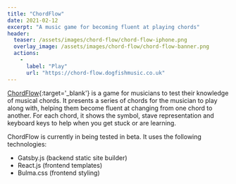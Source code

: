 ```yaml
---
title: "ChordFlow"
date: 2021-02-12
excerpt: "A music game for becoming fluent at playing chords"
header:
  teaser: /assets/images/chord-flow/chord-flow-iphone.png
  overlay_image: /assets/images/chord-flow/chord-flow-banner.png
  actions:
    - 
      label: "Play"
      url: "https://chord-flow.dogfishmusic.co.uk"
---
```


[ChordFlow](https://chord-flow.dogfishmusic.co.uk){:target='_blank'} is a game for musicians to test their knowledge of musical chords.  It presents a series of chords for the musician to play along with, helping them become fluent at changing from one chord to another. For each chord, it shows the symbol, stave representation and keyboard keys to help when you get stuck or are learning.

ChordFlow is currently in being tested in beta. It uses the following technologies:

 - Gatsby.js (backend static site builder)
 - React.js (frontend templates)
 - Bulma.css (frontend styling)
